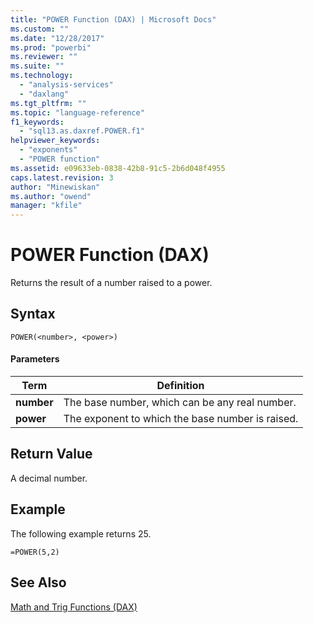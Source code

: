 ```yaml
---
title: "POWER Function (DAX) | Microsoft Docs"
ms.custom: ""
ms.date: "12/28/2017"
ms.prod: "powerbi"
ms.reviewer: ""
ms.suite: ""
ms.technology: 
  - "analysis-services"
  - "daxlang"
ms.tgt_pltfrm: ""
ms.topic: "language-reference"
f1_keywords: 
  - "sql13.as.daxref.POWER.f1"
helpviewer_keywords: 
  - "exponents"
  - "POWER function"
ms.assetid: e09633eb-0838-42b8-91c5-2b6d048f4955
caps.latest.revision: 3
author: "Minewiskan"
ms.author: "owend"
manager: "kfile"
---
```

# POWER Function (DAX)
Returns the result of a number raised to a power.  
  
## Syntax  
  
```  
POWER(<number>, <power>)  
```  
  
#### Parameters  
  
|Term|Definition|  
|--------|--------------|  
|**number**|The base number, which can be any real number.|  
|**power**|The exponent to which the base number is raised.|  
  
## Return Value  
A decimal number.  
  
## Example  
The following example returns 25.  
  
```  
=POWER(5,2)  
```  
  
## See Also  
[Math and Trig Functions &#40;DAX&#41;](math-and-trig-functions-dax.md)  
  
